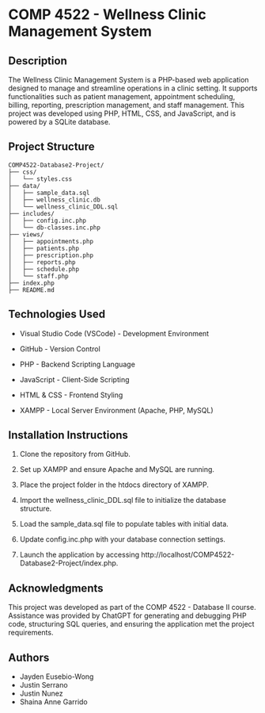 # COMP 4522 - Wellness Clinic Management System

## Description

The Wellness Clinic Management System is a PHP-based web application designed to manage and streamline operations in a clinic setting. It supports functionalities such as patient management, appointment scheduling, billing, reporting, prescription management, and staff management. This project was developed using PHP, HTML, CSS, and JavaScript, and is powered by a SQLite database.

## Project Structure

```
COMP4522-Database2-Project/
├── css/
│   └── styles.css
├── data/
│   ├── sample_data.sql
│   ├── wellness_clinic.db
│   └── wellness_clinic_DDL.sql
├── includes/
│   ├── config.inc.php
│   └── db-classes.inc.php
├── views/
│   ├── appointments.php
│   ├── patients.php
│   ├── prescription.php
│   ├── reports.php
│   ├── schedule.php
│   └── staff.php
├── index.php
├── README.md
```

## Technologies Used

- Visual Studio Code (VSCode) - Development Environment

- GitHub - Version Control

- PHP - Backend Scripting Language

- JavaScript - Client-Side Scripting

- HTML & CSS - Frontend Styling

- XAMPP - Local Server Environment (Apache, PHP, MySQL)

## Installation Instructions

1. Clone the repository from GitHub.

2. Set up XAMPP and ensure Apache and MySQL are running.

3. Place the project folder in the htdocs directory of XAMPP.

4. Import the wellness_clinic_DDL.sql file to initialize the database structure.

5. Load the sample_data.sql file to populate tables with initial data.

6. Update config.inc.php with your database connection settings.

7. Launch the application by accessing http://localhost/COMP4522-Database2-Project/index.php.

## Acknowledgments

This project was developed as part of the COMP 4522 - Database II course. Assistance was provided by ChatGPT for generating and debugging PHP code, structuring SQL queries, and ensuring the application met the project requirements.

## Authors

- Jayden Eusebio-Wong
- Justin Serrano
- Justin Nunez
- Shaina Anne Garrido